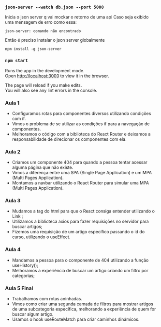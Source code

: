 ### `json-server --watch db.json --port 5000`

Inicia o json server q vai mockar o retorno de uma api
Caso seja exibido uma mensagem de erro como essa:

```
json-server: comando não encontrado
```
Então é preciso instalar o json server globalmente

`npm install -g json-server`

### `npm start`

Runs the app in the development mode.\
Open [http://localhost:3000](http://localhost:3000) to view it in the browser.

The page will reload if you make edits.\
You will also see any lint errors in the console.

### Aula 1

* Configuramos rotas para componentes diversos utilizando condições com if.
* Vimos o problema de se utilizar as condições if para a navegação de componentes.
* Melhoramos o código com a biblioteca do React Router e deixamos a responsabilidade de direcionar os componentes com ela.

### Aula 2

* Criamos um componente 404 para quando a pessoa tentar acessar alguma página que não existe.
* Vimos a diferença entre uma SPA (Single Page Application) e um MPA (Multi Pages Application).
* Montamos a navbar utilizando o React Router para simular uma MPA (Multi Pages Application).

### Aula 3

* Mudamos a tag <a> do html para que o React consiga entender utilizando o Link ;
* Utilizamos a biblioteca axios para fazer requisições no servidor para buscar artigos;
* Fizemos uma requisição de um artigo específico passando o id do curso, utilizando o useEffect.

### Aula 4

* Mandamos a pessoa para o componente de 404 utilizando a função useHistory();
* Melhoramos a experiência de buscar um artigo criando um filtro por categorias;

### Aula 5 Final

* Trabalhamos com rotas aninhadas.
* Vimos como criar uma segunda camada de filtros para mostrar artigos de uma subcategoria específica, melhorando a experiência de quem for buscar algum artigo.
* Usamos o hook useRouteMatch para criar caminhos dinâmicos.
